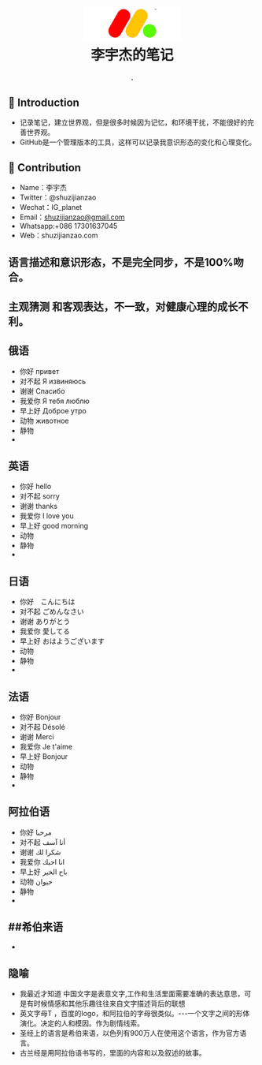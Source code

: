  <h1  align="center"> 
  <br>
  <a href="https://github.com/shuzijianzao/Spiral3D/blob/master/Picture/SHUZIJIANZAO"><img src="https://github.com/shuzijianzao/Spiral3D/blob/master/Picture/SHUZIJIANZAO.png" alt="SHUZIJIANZAO" width="200"></a>
  <br>
  李宇杰的笔记
  <br>
</h1>

<h4 align="center"><a href="http://shuzijianzao.com" target="_blank"></a>.</h4>

## 🚀 Introduction
- 记录笔记，建立世界观，但是很多时候因为记忆，和环境干扰，不能很好的完善世界观。
- GitHub是一个管理版本的工具，这样可以记录我意识形态的变化和心理变化。

## 👬 Contribution
- Name：李宇杰
- Twitter：@shuzijianzao
- Wechat：IG_planet
- Email：shuzijianzao@gmail.com
- Whatsapp:+086 17301637045
- Web：shuzijianzao.com

## 语言描述和意识形态，不是完全同步，不是100%吻合。

## 主观猜测 和客观表达，不一致，对健康心理的成长不利。

## 俄语
- 你好 привет
- 对不起 Я извиняюсь
- 谢谢 Спасибо
- 我爱你 Я тебя люблю
- 早上好 Доброе утро
- 动物 животное
- 静物
- 

## 英语
- 你好  hello
- 对不起  sorry
- 谢谢  thanks
- 我爱你 I love you
- 早上好 good morning
- 动物
- 静物
- 

## 日语
- 你好　こんにちは
- 对不起 ごめんなさい
- 谢谢  ありがとう
- 我爱你  愛してる
- 早上好 おはようございます
- 动物
- 静物
- 

## 法语
- 你好 Bonjour
- 对不起 Désolé
- 谢谢 Merci
- 我爱你  Je t'aime
- 早上好 Bonjour
- 动物 
- 静物 
- 
  
## 阿拉伯语
- 你好    مرحبا
- 对不起 أنا آسف
- 谢谢  شكرا لك
- 我爱你 انا احبك
- 早上好 باح الخير
- 动物   حيوان
- 静物
- 

##希伯来语
- 
- 

## 隐喻
- 我最近才知道 中国文字是表意文字,工作和生活里面需要准确的表达意思，可是有时候情感和其他乐趣往往来自文字描述背后的联想
- 英文字母T ，百度的logo，和阿拉伯的字母很类似。---一个文字之间的形体演化。决定的人和模因。作为剧情线索。
- 圣经上的语言是希伯来语，以色列有900万人在使用这个语言，作为官方语言。
- 古兰经是用阿拉伯语书写的，里面的内容和以及叙述的故事。
